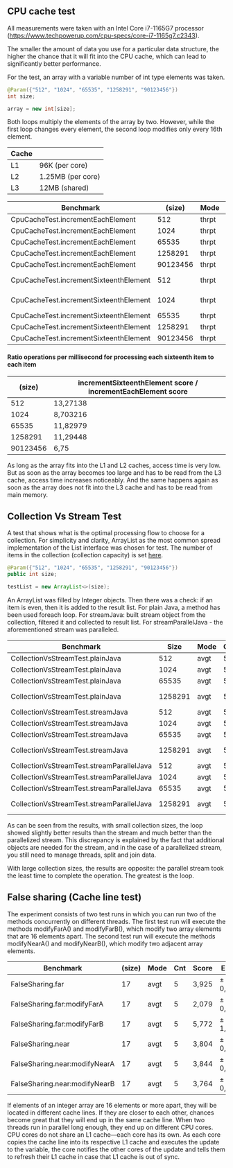 ## CPU cache test   

All measurements were taken with an Intel Core i7-1165G7 processor (https://www.techpowerup.com/cpu-specs/core-i7-1165g7.c2343).

The smaller the amount of data you use for a particular data structure, the higher the chance that it will fit into the CPU
cache, which can lead to significantly better performance.

For the test, an array with a variable number of int type elements was taken. 
```java
@Param({"512", "1024", "65535", "1258291", "90123456"})
int size;

array = new int[size];
```
Both loops multiply the elements of the array by two. However, while the first loop changes every element, the second loop
modifies only every 16th element. 

|Cache|                  |
|-----|------------------|
|   L1|    96K (per core)|
|   L2| 1.25MB (per core)|
|   L3|     12MB (shared)|

|Benchmark                              |  (size)|   Mode|  Cnt|     Score|      Error|   Units|
|---------------------------------------|--------|-------|-----|----------|-----------|--------|
|CpuCacheTest.incrementEachElement      |     512|  thrpt|    5|   826,731| ±   60,944|  ops/ms|
|CpuCacheTest.incrementEachElement      |    1024|  thrpt|    5|   409,314| ±   10,639|  ops/ms|
|CpuCacheTest.incrementEachElement      |   65535|  thrpt|    5|     6,304| ±    0,048|  ops/ms|
|CpuCacheTest.incrementEachElement      | 1258291|  thrpt|    5|     0,326| ±    0,010|  ops/ms|
|CpuCacheTest.incrementEachElement      |90123456|  thrpt|    5|     0,004| ±    0,001|  ops/ms|
|CpuCacheTest.incrementSixteenthElement |     512|  thrpt|    5| 10971,864| ±  270,293|  ops/ms|
|CpuCacheTest.incrementSixteenthElement |    1024|  thrpt|    5|  3562,348| ± 1093,332|  ops/ms|
|CpuCacheTest.incrementSixteenthElement |   65535|  thrpt|    5|    74,575| ±    2,760|  ops/ms|
|CpuCacheTest.incrementSixteenthElement | 1258291|  thrpt|    5|     3,682| ±    0,249|  ops/ms|
|CpuCacheTest.incrementSixteenthElement |90123456|  thrpt|    5|     0,027| ±    0,001|  ops/ms|

#### Ratio operations per millisecond for processing each sixteenth item to each item

| (size)   | incrementSixteenthElement score / incrementEachElement score |
|----------|--------------------------------------------------------------|
| 512      | 13,27138                                                     |
| 1024     | 8,703216                                                     | 
| 65535    | 11,82979                                                     | 
| 1258291  | 11,29448                                                     | 
| 90123456 | 6,75                                                         | 

As long as the array fits into the L1 and L2 caches, access time is very low. But as soon as the array becomes too large
and has to be read from the L3 cache, access time increases noticeably. And the same happens again as soon as the array
does not fit into the L3 cache and has to be read from main memory.

## Collection Vs Stream Test   

A test that shows what is the optimal processing flow to choose for a collection. For simplicity and clarity, ArrayList
as the most common spread implementation of the List interface was chosen for test. The number of items in the collection
(collection capacity) is set 
[here](https://github.com/SergStarikov/Benchmark/blob/2ffcbe82953120c864f84c70a11f947e1128e879/src/main/java/banchmark_test/collection_vs_stream/CollectionVsStreamTest.java#L13).
```java
@Param({"512", "1024", "65535", "1258291", "90123456"})
public int size;

testList = new ArrayList<>(size);
```
An ArrayList was filled by Integer objects. Then there was a check: if an item is even, then it is added to the result list.
For plain Java, a method has been used foreach loop. For streamJava: built stream object from the collection, filtered it
and collected to result list. For streamParallelJava - the aforementioned stream was paralleled.

|Benchmark                                 |Size     |  Mode  |Cnt|          Score |         Error | Units|
|------------------------------------------|---------|--------|---|----------------|---------------|------|
|CollectionVsStreamTest.plainJava          |     512 | avgt   | 5 |      1391,104  |  ±     351,619  | ns/op|
|CollectionVsStreamTest.plainJava          |    1024 | avgt   | 5 |      2825,122  |  ±     364,257  | ns/op|
|CollectionVsStreamTest.plainJava          |   65535 | avgt   | 5 |    224093,832  |  ±   16209,096  | ns/op|
|CollectionVsStreamTest.plainJava          | 1258291 | avgt   | 5 |  20160753,782  |  ± 1271418,805  | ns/op|
|CollectionVsStreamTest.streamJava         |     512 | avgt   | 5 |      2406,095  |  ±      71,500  | ns/op|
|CollectionVsStreamTest.streamJava         |    1024 | avgt   | 5 |      4266,421  |  ±     202,649  | ns/op|
|CollectionVsStreamTest.streamJava         |   65535 | avgt   | 5 |    198611,370  |  ±    5869,790  | ns/op|
|CollectionVsStreamTest.streamJava         | 1258291 | avgt   | 5 |  17257672,766  |  ± 1103101,317  | ns/op|
|CollectionVsStreamTest.streamParallelJava |     512 | avgt   | 5 |     23195,098  |  ±    1009,837  | ns/op|
|CollectionVsStreamTest.streamParallelJava |    1024 | avgt   | 5 |     25991,880  |  ±     458,190  | ns/op|
|CollectionVsStreamTest.streamParallelJava |   65535 | avgt   | 5 |    128904,106  |  ±    2183,604  | ns/op|
|CollectionVsStreamTest.streamParallelJava | 1258291 | avgt   | 5 |  11126631,022  |  ±  517747,658  | ns/op|

As can be seen from the results, with small collection sizes, the loop showed slightly better results than the stream and
much better than the parallelized stream. This discrepancy is explained by the fact that additional objects are needed for
the stream, and in the case of a parallelized stream, you still need to manage threads, split and join data.

With large collection sizes, the results are opposite: the parallel stream took the least time to complete the operation.
The greatest is the loop.

## False sharing (Cache line test)

The experiment consists of two test runs in which you can run two of the methods concurrently on different threads.
The first test run will execute the methods modifyFarA() and modifyFarB(), which modify two array elements that are 16
elements apart. The second test run will execute the methods modifyNearA() and modifyNearB(), which modify two adjacent
array elements.

|Benchmark                      |(size)|  Mode|  Cnt|  Score|   Error|  Units|
|-------------------------------|------|------|-----|-------|--------|-------|
|FalseSharing.far               |    17|  avgt|    5|  3,925| ± 0,531|  ns/op|
|FalseSharing.far:modifyFarA    |    17|  avgt|    5|  2,079| ± 0,105|  ns/op|
|FalseSharing.far:modifyFarB    |    17|  avgt|    5|  5,772| ± 1,078|  ns/op|
|FalseSharing.near              |    17|  avgt|    5|  3,804| ± 0,260|  ns/op|
|FalseSharing.near:modifyNearA  |    17|  avgt|    5|  3,844| ± 0,235|  ns/op|
|FalseSharing.near:modifyNearB  |    17|  avgt|    5|  3,764| ± 0,363|  ns/op|

If elements of an integer array are 16 elements or more apart, they will be located in different cache lines. If they
are closer to each other, chances become great that they will end up in the same cache line.
When two threads run in parallel long enough, they end up on different CPU cores. CPU cores do not share an L1 cache—each
core has its own. As each core copies the cache line into its respective L1 cache and executes the update to the variable,
the core notifies the other cores of the update and tells them to refresh their L1 cache in case that L1 cache is out of sync.